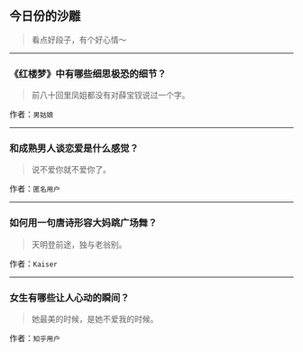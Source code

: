## 今日份的沙雕

> 看点好段子，有个好心情～


 
---

### 《红楼梦》中有哪些细思极恐的细节？

> 前八十回里凤姐都没有对薛宝钗说过一个字。


作者：`男姑娘`

---

### 和成熟男人谈恋爱是什么感觉？

> 说不爱你就不爱你了。


作者：`匿名用户`

---

### 如何用一句唐诗形容大妈跳广场舞？

> 天明登前途，独与老翁别。


作者：`Kaiser`

---

### 女生有哪些让人心动的瞬间？

> 她最美的时候，是她不爱我的时候。


作者：`知乎用户`